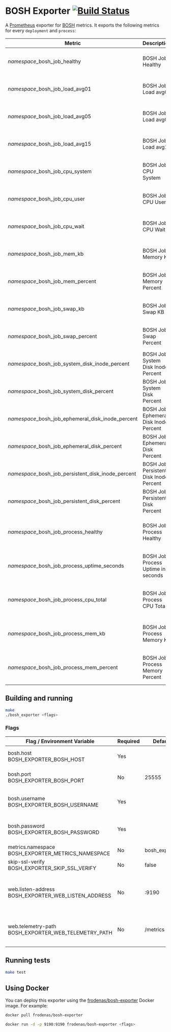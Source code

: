 # BOSH Exporter [![Build Status](https://travis-ci.org/cloudfoundry-community/bosh_exporter.png)](https://travis-ci.org/cloudfoundry-community/bosh_exporter)

A [Prometheus][prometheus] exporter for [BOSH][bosh] metrics. It exports the following metrics for every `deployment` and `process`:

| Metric | Description | Labels |
| ------ | ----------- | ------ |
| *namespace*_bosh_job_healthy | BOSH Job Healthy | bosh_deployment, bosh_job, bosh_index, bosh_az
| *namespace*_bosh_job_load_avg01 | BOSH Job Load avg01 | bosh_deployment, bosh_job, bosh_index, bosh_az
| *namespace*_bosh_job_load_avg05 | BOSH Job Load avg05 | bosh_deployment, bosh_job, bosh_index, bosh_az
| *namespace*_bosh_job_load_avg15 | BOSH Job Load avg15 | bosh_deployment, bosh_job, bosh_index, bosh_az
| *namespace*_bosh_job_cpu_system | BOSH Job CPU System | bosh_deployment, bosh_job, bosh_index, bosh_az
| *namespace*_bosh_job_cpu_user | BOSH Job CPU User | bosh_deployment, bosh_job, bosh_index, bosh_az
| *namespace*_bosh_job_cpu_wait | BOSH Job CPU Wait | bosh_deployment, bosh_job, bosh_index, bosh_az
| *namespace*_bosh_job_mem_kb | BOSH Job Memory KB | bosh_deployment, bosh_job, bosh_index, bosh_az
| *namespace*_bosh_job_mem_percent | BOSH Job Memory Percent | bosh_deployment, bosh_job, bosh_index, bosh_az
| *namespace*_bosh_job_swap_kb | BOSH Job Swap KB | bosh_deployment, bosh_job, bosh_index, bosh_az
| *namespace*_bosh_job_swap_percent | BOSH Job Swap Percent | bosh_deployment, bosh_job, bosh_index, bosh_az
| *namespace*_bosh_job_system_disk_inode_percent | BOSH Job System Disk Inode Percent | bosh_deployment, bosh_job, bosh_index, bosh_az
| *namespace*_bosh_job_system_disk_percent | BOSH Job System Disk Percent | bosh_deployment, bosh_job, bosh_index, bosh_az
| *namespace*_bosh_job_ephemeral_disk_inode_percent | BOSH Job Ephemeral Disk Inode Percent | bosh_deployment, bosh_job, bosh_index, bosh_az
| *namespace*_bosh_job_ephemeral_disk_percent | BOSH Job Ephemeral Disk Percent | bosh_deployment, bosh_job, bosh_index, bosh_az
| *namespace*_bosh_job_persistent_disk_inode_percent | BOSH Job Persistent Disk Inode Percent | bosh_deployment, bosh_job, bosh_index, bosh_az
| *namespace*_bosh_job_persistent_disk_percent | BOSH Job Persistent Disk Percent | bosh_deployment, bosh_job, bosh_index, bosh_az
| *namespace*_bosh_job_process_healthy | BOSH Job Process Healthy | bosh_deployment, bosh_job, bosh_index, bosh_az, process_name
| *namespace*_bosh_job_process_uptime_seconds | BOSH Job Process Uptime in seconds | bosh_deployment, bosh_job, bosh_index, bosh_az, process_name
| *namespace*_bosh_job_process_cpu_total | BOSH Job Process CPU Total | bosh_deployment, bosh_job, bosh_index, bosh_az, process_name
| *namespace*_bosh_job_process_mem_kb | BOSH Job Process Memory KB | bosh_deployment, bosh_job, bosh_index, bosh_az, process_name
| *namespace*_bosh_job_process_mem_percent | BOSH Job Process Memory Percent | bosh_deployment, bosh_job, bosh_index, bosh_az, process_name

## Building and running

```bash
make
./bosh_exporter <flags>
```

### Flags

| Flag / Environment Variable | Required | Default | Description
| --------------------------- | -------- | ------- | -----------
| bosh.host<br>BOSH_EXPORTER_BOSH_HOST | Yes | | Cloud Foundry UAA URL
| bosh.port<br>BOSH_EXPORTER_BOSH_PORT | No | 25555 | Cloud Foundry UAA URL
| bosh.username<br>BOSH_EXPORTER_BOSH_USERNAME | Yes | | Cloud Foundry UAA Client ID
| bosh.password<br>BOSH_EXPORTER_BOSH_PASSWORD | Yes | | Cloud Foundry UAA Client Secret
| metrics.namespace<br>BOSH_EXPORTER_METRICS_NAMESPACE | No | bosh_exporter | Metrics Namespace
| skip-ssl-verify<br>BOSH_EXPORTER_SKIP_SSL_VERIFY | No | false | Disable SSL Verify |
| web.listen-address<br>BOSH_EXPORTER_WEB_LISTEN_ADDRESS | No | :9190 | Address to listen on for web interface and telemetry
| web.telemetry-path<br>BOSH_EXPORTER_WEB_TELEMETRY_PATH | No | /metrics | Path under which to expose Prometheus metrics

## Running tests

```bash
make test
```

## Using Docker

You can deploy this exporter using the [frodenas/bosh-exporter][hub] Docker image. For example:

```bash
docker pull frodenas/bosh-exporter

docker run -d -p 9190:9190 frodenas/bosh-exporter <flags>
```

[bosh]: https://bosh.io
[hub]: https://hub.docker.com/r/frodenas/bosh-exporter/
[prometheus]: https://prometheus.io/
